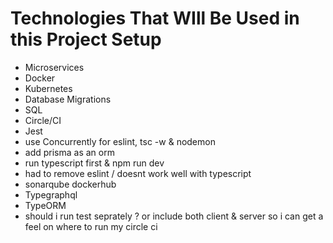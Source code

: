 # Technologies That WIll Be Used in this Project Setup

- Microservices
- Docker
- Kubernetes
- Database Migrations
- SQL
- Circle/CI
- Jest
- use Concurrently for eslint, tsc -w & nodemon
- add prisma as an orm
- run typescript first & npm run dev
- had to remove eslint / doesnt work well with typescript
- sonarqube dockerhub
- Typegraphql
- TypeORM
- should i run test seprately ? or include both client & server so i can get a feel on where to run my circle ci

